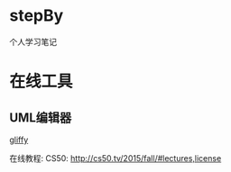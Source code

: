 # stepBy
个人学习笔记



# 在线工具

## UML编辑器
[gliffy](https://www.gliffy.com)


在线教程:
CS50:
http://cs50.tv/2015/fall/#lectures,license




